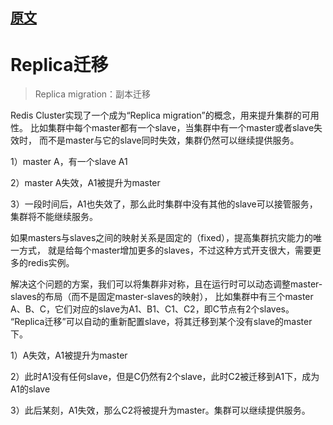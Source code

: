 ## [原文](https://shift-alt-ctrl.iteye.com/blog/2285470)

#  Replica迁移

> Replica migration：副本迁移

 Redis Cluster实现了一个成为“Replica migration”的概念，用来提升集群的可用性。
 比如集群中每个master都有一个slave，当集群中有一个master或者slave失效时，
 而不是master与它的slave同时失效，集群仍然可以继续提供服务。

 1）master A，有一个slave A1

 2）master A失效，A1被提升为master

 3）一段时间后，A1也失效了，那么此时集群中没有其他的slave可以接管服务，集群将不能继续服务。


 如果masters与slaves之间的映射关系是固定的（fixed），提高集群抗灾能力的唯一方式，
 就是给每个master增加更多的slaves，不过这种方式开支很大，需要更多的redis实例。

 解决这个问题的方案，我们可以将集群非对称，且在运行时可以动态调整master-slaves的布局（而不是固定master-slaves的映射），
 比如集群中有三个master A、B、C，它们对应的slave为A1、B1、C1、C2，即C节点有2个slaves。
 “Replica迁移”可以自动的重新配置slave，将其迁移到某个没有slave的master下。

 1）A失效，A1被提升为master

 2）此时A1没有任何slave，但是C仍然有2个slave，此时C2被迁移到A1下，成为A1的slave

 3）此后某刻，A1失效，那么C2将被提升为master。集群可以继续提供服务。

 
 
 
 